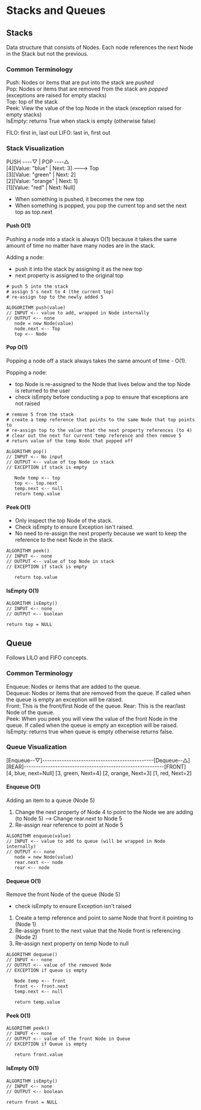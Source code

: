 # Stacks and Queues

## Stacks
Data structure that consists of Nodes. Each node references the next Node in the Stack but not the previous. 

### Common Terminology
Push: Nodes or items that are put into the stack are *pushed*  
Pop: Nodes or items that are removed from the stack are *popped* (exceptions are raised for empty stacks)  
Top: top of the stack  
Peek: View the value of the top Node in the stack (exception raised for empty stacks)  
IsEmpty: returns True when stack is empty (otherwise false)  

FILO: first in, last out
LIFO: last in, first out

### Stack Visualization
PUSH ----▽ | POP ----△   
[4][Value: "blue" | Next: 3] ---> Top  
[3][Value: "green" | Next: 2]  
[2][Value: "orange" | Next: 1]  
[1][Value: "red" | Next: Null]  
- When something is pushed, it becomes the new top
- When something is popped, you pop the current top and set the next top as top.next

#### Push O(1)
Pushing a node into a stack is always O(1) because it takes the same amount of time no matter have many nodes are in the stack.

Adding a node:
- push it into the stack by assigning it as the new top
- next property is assigned to the original top
```
# push 5 into the stack
# assign 5's next to 4 (the current top)
# re-assign top to the newly added 5

ALOGORITHM push(value)
// INPUT <-- value to add, wrapped in Node internally
// OUTPUT <-- none
   node = new Node(value)
   node.next <-- Top
   top <-- Node
```

#### Pop O(1)
Popping a node off a stack always takes the same amount of time - O(1). 

Popping a node:
- top Node is re-assigned to the Node that lives below and the top Node is returned to the user
- check isEmpty before conducting a pop to ensure that exceptions are not raised
```
# remove 5 from the stack
# create a temp reference that points to the same Node that top points to
# re-assign top to the value that the next property references (to 4)
# clear out the next for current temp reference and then remove 5
# return value of the temp Node that popped off

ALGORITHM pop()
// INPUT <-- No input
// OUTPUT <-- value of top Node in stack
// EXCEPTION if stack is empty

   Node temp <-- top
   top <-- top.next
   temp.next <-- null
   return temp.value
```

#### Peek O(1)
- Only inspect the top Node of the stack.
- Check isEmpty to ensure Exception isn't raised.
- No need to re-assign the next property because we want to keep the reference to the next Node in the stack. 
```
ALGORITHM peek()
// INPUT <-- none
// OUTPUT <-- value of top Node in stack
// EXCEPTION if stack is empty

   return top.value
```

#### IsEmpty O(1)
```
ALGORITHM isEmpty()
// INPUT <-- none
// OUTPUT <-- boolean

return top = NULL
```

## Queue
Follows LILO and FIFO concepts.

### Common Terminology
Enqueue: Nodes or items that are added to the queue.  
Dequeue: Nodes or items that are removed from the queue. If called when the queue is empty an exception will be raised.  
Front: This is the front/first Node of the queue.
Rear: This is the rear/last Node of the queue.  
Peek: When you peek you will view the value of the front Node in the queue. If called when the queue is empty an exception will be raised.  
IsEmpty: returns true when queue is empty otherwise returns false.  

### Queue Visualization
[Enqueue--▽]----------------------------------------------[Dequeue--△]  
[REAR]----------------------------------------------------------[FRONT]  
[4, blue, next=Null] [3, green, Next=4] [2, orange, Next=3] [1, red, Next=2]  

#### Enqueue O(1)
Adding an item to a queue (Node 5)
1. Change the next property of Node 4 to point to the Node we are adding (to Node 5) --> Change rear.next to Node 5
2. Re-assign rear reference to point at Node 5
```
ALGORITHM enqueue(value)
// INPUT <-- value to add to queue (will be wrapped in Node internally)
// OUTPUT <-- none
   node = new Node(value)
   rear.next <-- node
   rear <-- node
```

#### Dequeue O(1)
Remove the front Node of the queue (Node 5)
- check isEmpty to ensure Exception isn't raised
1. Create a temp reference and point to same Node that front it pointing to (Node 1)
2. Re-assign front to the next value that the Node front is referencing (Node 2)
3. Re-assign next property on temp Node to null
```
ALGORITHM dequeue()
// INPUT <-- none
// OUTPUT <-- value of the removed Node
// EXCEPTION if queue is empty

   Node temp <-- front
   front <-- front.next
   temp.next <-- null

   return temp.value
```

#### Peek O(1)
```
ALGORITHM peek()
// INPUT <-- none
// OUTPUT <-- value of the front Node in Queue
// EXCEPTION if Queue is empty

   return front.value
```

#### IsEmpty O(1)
```
ALGORITHM isEmpty()
// INPUT <-- none
// OUTPUT <-- boolean

return front = NULL
```

